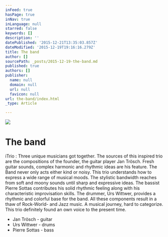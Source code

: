 ```yaml
---
inFeed: true
hasPage: true
inNav: true
inLanguage: null
starred: false
keywords: []
description: ''
datePublished: '2015-12-21T13:35:03.857Z'
dateModified: '2015-12-19T19:16:16.279Z'
title: The band
author: []
sourcePath: _posts/2015-12-19-the-band.md
published: true
authors: []
publisher:
  name: null
  domain: null
  url: null
  favicon: null
url: the-band/index.html
_type: Article

---
```

![](https://s3-us-west-2.amazonaws.com/the-grid-img/p/6dae9db6a569c772895b71b45d2c5514b1d079b5.gif)

# The band

iTrio : Three unique
musicians got together. The sources of this inspired trio are the compositions
of the founder, the guitar player Jan Trösch. Fresh guitar sounds, complex
harmonic and rhythmic ideas are his feature. The Band never only acts either
kind or noisy. This trio understands how to express a wide range of musical
moods. The stylistic bandwidth reaches from soft and moony sounds until sharp
and expressive ideas. The bassist Pierre Sottas contributes his solid rhythmic
feeling along with his characteristic improvisation skills. The drummer, Urs
Wittwer, provides a rhythmic and colorful base for the band. All these
components result in a thaw of Rock-World- and Jazz music. A musical journey,
hard to categorize. This trio definitely found an own voice to the present time.

* Jan Trösch - guitar
* Urs Wittwer - drums
* Pierre Sottas - bass